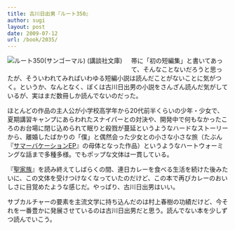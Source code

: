 ```yaml
---
title: 古川日出男『ルート350』
author: sugi
layout: post
date: 2009-07-12
url: /book/2035/
---
```

<a href="http://www.amazon.co.jp/exec/obidos/ASIN/4062763389/chezsugi-22/ref=nosim/" name="amazletlink" target="_blank"><img src="http://i0.wp.com/ecx.images-amazon.com/images/I/412N92mVldL._SL160_.jpg?w=660" alt="ルート350(サンゴーマル) (講談社文庫)" class="alignleft" style="float: left; margin: 0 20px 20px 0;" data-recalc-dims="1" /></a>

帯に「初の短編集」と書いてあって、そんなことないだろうと思ったが、そういわれてみればいわゆる短編小説は読んだことがないことに気がつく。というか、なんとなく、ぼくは古川日出男の小説をさんざん読んだ気がしているが、実はまだ数冊しか読んでないのだった。

ほとんどの作品の主人公が小学校高学年から20代前半くらいの少年・少女で、夏期講習キャンプにあらわれたスナイパーとの対決や、開発中で何もなかったころのお台場に閉じ込められて眠りと殺戮が蔓延というようなハードなストーリーから、離婚したばかりの「僕」と偶然会った少女との小さな小さな旅（たぶん『[サマーバケーションEP][1]』の母体となった作品）というようなハートウォーミングな話まで多種多様。でもポップな文体は一貫している。

『[聖家族][2]』を読み終えてしばらくの間、連日カレーを食べる生活を続けた後みたいに、この文体を受けつけなくなっていたのだけど、この本で再びカレーのおいしさに目覚めたような感じだ。やっぱり、古川日出男はいい。

サブカルチャーの要素を主流文学に持ち込んだのは村上春樹の功績だけど、今それを一番豊かに発展させているのは古川日出男だと思う。読んでない本を少しずつ読んでいこう。


 [1]: http://asharpminor.com/book/20080107.html
 [2]: http://asharpminor.com/book/20090209.html
